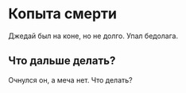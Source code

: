 # Копыта смерти

Джедай был на коне, но не долго. Упал бедолага.

## Что дальше делать?

Очнулся он, а меча нет. Что делать?